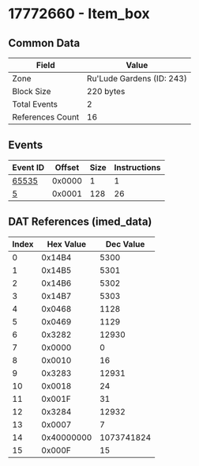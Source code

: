 # 17772660 - Item_box

## Common Data

| Field            | Value                     |
|------------------|---------------------------|
| Zone             | Ru'Lude Gardens (ID: 243) |
| Block Size       | 220 bytes                 |
| Total Events     | 2                         |
| References Count | 16                        |

## Events

| Event ID            | Offset   |   Size |   Instructions |
|---------------------|----------|--------|----------------|
| [65535](./65535.md) | 0x0000   |      1 |              1 |
| [5](./5.md)         | 0x0001   |    128 |             26 |

## DAT References (imed_data)

|   Index | Hex Value   |   Dec Value |
|---------|-------------|-------------|
|       0 | 0x14B4      |        5300 |
|       1 | 0x14B5      |        5301 |
|       2 | 0x14B6      |        5302 |
|       3 | 0x14B7      |        5303 |
|       4 | 0x0468      |        1128 |
|       5 | 0x0469      |        1129 |
|       6 | 0x3282      |       12930 |
|       7 | 0x0000      |           0 |
|       8 | 0x0010      |          16 |
|       9 | 0x3283      |       12931 |
|      10 | 0x0018      |          24 |
|      11 | 0x001F      |          31 |
|      12 | 0x3284      |       12932 |
|      13 | 0x0007      |           7 |
|      14 | 0x40000000  |  1073741824 |
|      15 | 0x000F      |          15 |
